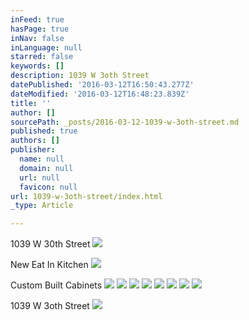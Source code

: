 ```yaml
---
inFeed: true
hasPage: true
inNav: false
inLanguage: null
starred: false
keywords: []
description: 1039 W 3oth Street
datePublished: '2016-03-12T16:50:43.277Z'
dateModified: '2016-03-12T16:48:23.839Z'
title: ''
author: []
sourcePath: _posts/2016-03-12-1039-w-3oth-street.md
published: true
authors: []
publisher:
  name: null
  domain: null
  url: null
  favicon: null
url: 1039-w-3oth-street/index.html
_type: Article

---
```

1039 W 30th Street
![](https://the-grid-user-content.s3-us-west-2.amazonaws.com/ae6e1bd4-9e95-442c-8cc1-351c1f193c9d.jpg)

New Eat In Kitchen
![](https://the-grid-user-content.s3-us-west-2.amazonaws.com/a299970a-7cf8-452f-8fe1-bfc819e1419b.jpg)

Custom Built Cabinets
![](https://the-grid-user-content.s3-us-west-2.amazonaws.com/273ce497-4e53-4674-b5a8-1dffda036c47.jpg)
![](https://the-grid-user-content.s3-us-west-2.amazonaws.com/513add3f-b9a5-460c-86b5-9f8603b378ed.jpg)
![](https://the-grid-user-content.s3-us-west-2.amazonaws.com/e042faa2-2506-4750-9125-de2ecec1b0c0.jpg)
![](https://the-grid-user-content.s3-us-west-2.amazonaws.com/4a04adcc-7ef6-4652-8f27-e28028fe1f72.jpg)
![](https://the-grid-user-content.s3-us-west-2.amazonaws.com/c8dab1ec-1949-4a48-8c43-c2492e6c484c.jpg)
![](https://the-grid-user-content.s3-us-west-2.amazonaws.com/bf8c1c82-5874-496d-8a86-19f931463978.jpg)
![](https://the-grid-user-content.s3-us-west-2.amazonaws.com/173e3809-adff-4c92-9348-070eb5a431b5.jpg)
![](https://the-grid-user-content.s3-us-west-2.amazonaws.com/263d91dc-67ae-4a64-9907-1367aefe604e.jpg)

1039 W 3oth Street
![](https://the-grid-user-content.s3-us-west-2.amazonaws.com/00362e05-b7e0-44ce-bbea-7dd65a5d5825.jpg)